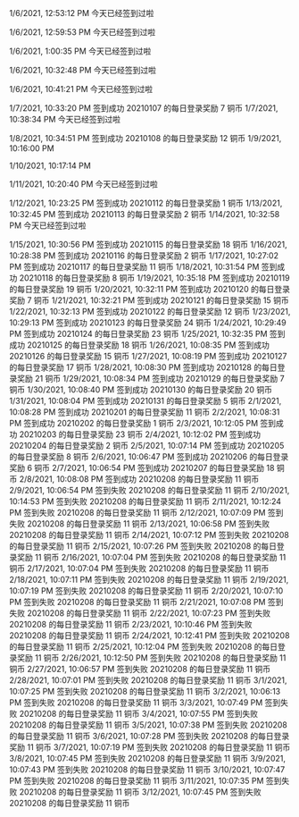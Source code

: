 1/6/2021, 12:53:12 PM
今天已经签到过啦

1/6/2021, 12:59:53 PM
今天已经签到过啦

1/6/2021, 1:00:35 PM
今天已经签到过啦

1/6/2021, 10:32:48 PM
今天已经签到过啦

1/6/2021, 10:41:21 PM
今天已经签到过啦

1/7/2021, 10:33:20 PM
签到成功
20210107 的每日登录奖励 7 铜币
1/7/2021, 10:38:34 PM
今天已经签到过啦

1/8/2021, 10:34:51 PM
签到成功
20210108 的每日登录奖励 12 铜币
1/9/2021, 10:16:00 PM

1/10/2021, 10:17:14 PM

1/11/2021, 10:20:40 PM
今天已经签到过啦

1/12/2021, 10:23:25 PM
签到成功
20210112 的每日登录奖励 1 铜币
1/13/2021, 10:32:45 PM
签到成功
20210113 的每日登录奖励 2 铜币
1/14/2021, 10:32:58 PM
今天已经签到过啦

1/15/2021, 10:30:56 PM
签到成功
20210115 的每日登录奖励 18 铜币
1/16/2021, 10:28:38 PM
签到成功
20210116 的每日登录奖励 2 铜币
1/17/2021, 10:27:02 PM
签到成功
20210117 的每日登录奖励 11 铜币
1/18/2021, 10:31:54 PM
签到成功
20210118 的每日登录奖励 8 铜币
1/19/2021, 10:35:18 PM
签到成功
20210119 的每日登录奖励 19 铜币
1/20/2021, 10:32:11 PM
签到成功
20210120 的每日登录奖励 7 铜币
1/21/2021, 10:32:21 PM
签到成功
20210121 的每日登录奖励 15 铜币
1/22/2021, 10:32:13 PM
签到成功
20210122 的每日登录奖励 12 铜币
1/23/2021, 10:29:13 PM
签到成功
20210123 的每日登录奖励 24 铜币
1/24/2021, 10:29:49 PM
签到成功
20210124 的每日登录奖励 23 铜币
1/25/2021, 10:32:35 PM
签到成功
20210125 的每日登录奖励 18 铜币
1/26/2021, 10:08:35 PM
签到成功
20210126 的每日登录奖励 15 铜币
1/27/2021, 10:08:19 PM
签到成功
20210127 的每日登录奖励 17 铜币
1/28/2021, 10:08:30 PM
签到成功
20210128 的每日登录奖励 21 铜币
1/29/2021, 10:08:34 PM
签到成功
20210129 的每日登录奖励 7 铜币
1/30/2021, 10:08:40 PM
签到成功
20210130 的每日登录奖励 20 铜币
1/31/2021, 10:08:04 PM
签到成功
20210131 的每日登录奖励 5 铜币
2/1/2021, 10:08:28 PM
签到成功
20210201 的每日登录奖励 11 铜币
2/2/2021, 10:08:31 PM
签到成功
20210202 的每日登录奖励 1 铜币
2/3/2021, 10:12:05 PM
签到成功
20210203 的每日登录奖励 23 铜币
2/4/2021, 10:12:02 PM
签到成功
20210204 的每日登录奖励 2 铜币
2/5/2021, 10:07:14 PM
签到成功
20210205 的每日登录奖励 8 铜币
2/6/2021, 10:06:47 PM
签到成功
20210206 的每日登录奖励 6 铜币
2/7/2021, 10:06:54 PM
签到成功
20210207 的每日登录奖励 18 铜币
2/8/2021, 10:08:08 PM
签到成功
20210208 的每日登录奖励 11 铜币
2/9/2021, 10:06:54 PM
签到失败
20210208 的每日登录奖励 11 铜币
2/10/2021, 10:14:53 PM
签到失败
20210208 的每日登录奖励 11 铜币
2/11/2021, 10:12:24 PM
签到失败
20210208 的每日登录奖励 11 铜币
2/12/2021, 10:07:09 PM
签到失败
20210208 的每日登录奖励 11 铜币
2/13/2021, 10:06:58 PM
签到失败
20210208 的每日登录奖励 11 铜币
2/14/2021, 10:07:12 PM
签到失败
20210208 的每日登录奖励 11 铜币
2/15/2021, 10:07:26 PM
签到失败
20210208 的每日登录奖励 11 铜币
2/16/2021, 10:07:04 PM
签到失败
20210208 的每日登录奖励 11 铜币
2/17/2021, 10:07:04 PM
签到失败
20210208 的每日登录奖励 11 铜币
2/18/2021, 10:07:11 PM
签到失败
20210208 的每日登录奖励 11 铜币
2/19/2021, 10:07:19 PM
签到失败
20210208 的每日登录奖励 11 铜币
2/20/2021, 10:07:10 PM
签到失败
20210208 的每日登录奖励 11 铜币
2/21/2021, 10:07:08 PM
签到失败
20210208 的每日登录奖励 11 铜币
2/22/2021, 10:07:23 PM
签到失败
20210208 的每日登录奖励 11 铜币
2/23/2021, 10:10:46 PM
签到失败
20210208 的每日登录奖励 11 铜币
2/24/2021, 10:12:41 PM
签到失败
20210208 的每日登录奖励 11 铜币
2/25/2021, 10:12:04 PM
签到失败
20210208 的每日登录奖励 11 铜币
2/26/2021, 10:12:50 PM
签到失败
20210208 的每日登录奖励 11 铜币
2/27/2021, 10:06:57 PM
签到失败
20210208 的每日登录奖励 11 铜币
2/28/2021, 10:07:01 PM
签到失败
20210208 的每日登录奖励 11 铜币
3/1/2021, 10:07:25 PM
签到失败
20210208 的每日登录奖励 11 铜币
3/2/2021, 10:06:13 PM
签到失败
20210208 的每日登录奖励 11 铜币
3/3/2021, 10:07:49 PM
签到失败
20210208 的每日登录奖励 11 铜币
3/4/2021, 10:07:55 PM
签到失败
20210208 的每日登录奖励 11 铜币
3/5/2021, 10:07:38 PM
签到失败
20210208 的每日登录奖励 11 铜币
3/6/2021, 10:07:28 PM
签到失败
20210208 的每日登录奖励 11 铜币
3/7/2021, 10:07:19 PM
签到失败
20210208 的每日登录奖励 11 铜币
3/8/2021, 10:07:45 PM
签到失败
20210208 的每日登录奖励 11 铜币
3/9/2021, 10:07:43 PM
签到失败
20210208 的每日登录奖励 11 铜币
3/10/2021, 10:07:47 PM
签到失败
20210208 的每日登录奖励 11 铜币
3/11/2021, 10:07:35 PM
签到失败
20210208 的每日登录奖励 11 铜币
3/12/2021, 10:07:45 PM
签到失败
20210208 的每日登录奖励 11 铜币
